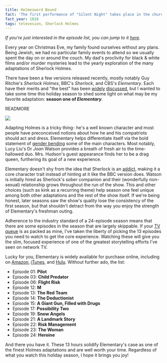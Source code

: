 ```yaml
---
title: Holmesword Bound
fact: 'The first performance of "Silent Night" takes place in the church of St. Nikolaus in Oberndorf, Austria.'
fact_year: 1818
tags: televesion, Sherlock Holmes
---
```


*If you're just interested in the episode list, you can jump to it [here](#list)*.

Every year on Christmas Eve, my family found ourselves without any plans. Being Jewish, we had no particular family events to attend so we usually spent the day on or around the couch. My dad's proclivity for black & white films and/or murder mysteries lead to the yearly exploration of the many adaptations of Sherlock Holmes.

There have been a few versions released recently, mostly notably Guy Ritchie's *Sherlock Holmes*, BBC's *Sherlock*, and CBS's *Elementary*. Each have their merits and "the best" has been [widely](http://www.telegraph.co.uk/culture/tvandradio/10535503/Sherlock-the-20-greatest-Sherlock-Holmes.html) [discussed](https://nypost.com/2014/01/16/elementary-vs-sherlock-whos-the-better-holmes/), but I wanted to take some time this holiday season to shed some light on what may be my favorite adaptation: __season one of *Elementary*__.

READMORE

<img src="https://i.imgur.com/NE1x0Nz.jpg" class="center">

Adapting Holmes is a tricky thing- he's a well known character and most people have preconceived notions about how he and his compatriots should act and dress. Elementary helps differentiate itself via the bold statement of [gender bending](https://en.wikipedia.org/wiki/Gender_bender) some of the main characters. Most notably, Lucy Liu's Dr *Joan* Watson provides a breath of fresh air to the time-hallowed duo. Mrs. Hudson's guest appearance finds her to be a drag queen, furthering its goal of a new experience.

Elementary doesn't shy from the idea that Sherlock is an [addict](http://wellingtongoose.tumblr.com/post/47045679219/sherlock-his-drug-habit-and-the-science-of), making it a core character trait instead of hinting at it like the BBC version does. Watson is initially hired as Sherlock's sober companion and their (wonderfully non-sexual) relationship grows throughout the run of the show. This and other choices (such as kink as a recurring theme) help season one feel unique among both other adaptations  and the rest of the show itself. If we're being honest, later seasons saw the show's quality lose the consistency of the first season, but that shouldn't detract from the way you enjoy the strength of Elementary's freshman outing.

Adherence to the industry standard of a 24-episode season means that there are some episodes in the season that are largely skippable. If your [TV queue](https://publists.herokuapp.com/user/6452502/lists/144762938) is as packed as mine, I've taken the liberty of picking the 13 episodes you need to watch to get the core experience. Watching these will give you the slim, focused experience of one of the greatest storytelling efforts I've seen on network TV.

Lucky for you, Elementary is widely available for purchase online, including on [Amazon](https://smile.amazon.com/Elementary-Season-1/dp/B009IJJB8G?sa-no-redirect=1), [iTunes](https://itunes.apple.com/us/tv-season/elementary-season-1/id550570883), and [Hulu](http://www.hulu.com/elementary). Without further ado, the <span id="list">list</span>:

* Episode 01: **Pilot**
* Episode 03: **Child Predator**
* Episode 06: **Flight Risk**
* Episode 12: **M**
* Episode 13: **The Red Team**
* Episode 14: **The Deductionist**
* Episode 15: **A Giant Gun, Filled with Drugs**
* Episode 17: **Possibility Two**
* Episode 19: **Snow Angels**
* Episode 21: **A Landmark Story**
* Episode 22: **Risk Management**
* Episode 23: **The Woman**
* Episode 24: **Heroine**

And there you have it. These 13 hours solidify Elementary's case as one of the finest Holmes adaptations and are well worth your time. Regardless of what you watch this holiday season, I hope it brings you joy!

